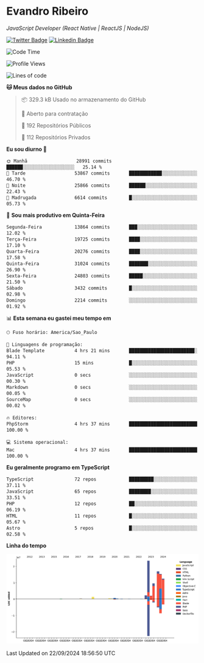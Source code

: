 # Evandro **Ribeiro**

*JavaScript Developer (React Native | ReactJS | NodeJS)*

[![Twitter Badge](https://img.shields.io/badge/-@ribeiroevandro-201B2D?style=flat-square&labelColor=201B2D&logo=twitter&logoColor=white&link=https://twitter.com/ribeiroevandro)](https://twitter.com/ribeiroevandro) 
[![Linkedin Badge](https://img.shields.io/badge/-Evandro%20Ribeiro-201B2D?style=flat-square&logo=Linkedin&logoColor=white&link=https://www.linkedin.com/in/ribeiroevandro)](https://www.linkedin.com/in/ribeiroevandro) 


<!--START_SECTION:waka-->
![Code Time](http://img.shields.io/badge/Code%20Time-4%2C110%20hrs%2051%20mins-blue)

![Profile Views](http://img.shields.io/badge/Visualizac%C3%B5es%20do%20perfil-0-blue)

![Lines of code](https://img.shields.io/badge/Desde%20o%20Hello%20World%20eu%20escrevi-84.8%20million%20linhas%20de%20c%C3%B3digo-blue)

**🐱 Meus dados no GitHub** 

> 📦 329.3 kB Usado no armazenamento do GitHub 
 > 
> 💼 Aberto para contratação
 > 
> 📜 192 Repositórios Públicos 
 > 
> 🔑 112 Repositórios Privados 
 > 
**Eu sou diurno 🐤** 

```text
🌞 Manhã                  28991 commits       ██████░░░░░░░░░░░░░░░░░░░   25.14 % 
🌆 Tarde                  53867 commits       ████████████░░░░░░░░░░░░░   46.70 % 
🌃 Noite                  25866 commits       ██████░░░░░░░░░░░░░░░░░░░   22.43 % 
🌙 Madrugada              6614 commits        █░░░░░░░░░░░░░░░░░░░░░░░░   05.73 % 
```
📅 **Sou mais produtivo em Quinta-Feira** 

```text
Segunda-Feira            13864 commits       ███░░░░░░░░░░░░░░░░░░░░░░   12.02 % 
Terça-Feira              19725 commits       ████░░░░░░░░░░░░░░░░░░░░░   17.10 % 
Quarta-Feira             20276 commits       ████░░░░░░░░░░░░░░░░░░░░░   17.58 % 
Quinta-Feira             31024 commits       ███████░░░░░░░░░░░░░░░░░░   26.90 % 
Sexta-Feira              24803 commits       █████░░░░░░░░░░░░░░░░░░░░   21.50 % 
Sábado                   3432 commits        █░░░░░░░░░░░░░░░░░░░░░░░░   02.98 % 
Domingo                  2214 commits        ░░░░░░░░░░░░░░░░░░░░░░░░░   01.92 % 
```


📊 **Esta semana eu gastei meu tempo em** 

```text
🕑︎ Fuso horário: America/Sao_Paulo

💬 Linguagens de programação: 
Blade Template           4 hrs 21 mins       ████████████████████████░   94.11 % 
PHP                      15 mins             █░░░░░░░░░░░░░░░░░░░░░░░░   05.53 % 
JavaScript               0 secs              ░░░░░░░░░░░░░░░░░░░░░░░░░   00.30 % 
Markdown                 0 secs              ░░░░░░░░░░░░░░░░░░░░░░░░░   00.05 % 
SourceMap                0 secs              ░░░░░░░░░░░░░░░░░░░░░░░░░   00.02 % 

🔥 Editores: 
PhpStorm                 4 hrs 37 mins       █████████████████████████   100.00 % 

💻 Sistema operacional: 
Mac                      4 hrs 37 mins       █████████████████████████   100.00 % 
```

**Eu geralmente programo em TypeScript** 

```text
TypeScript               72 repos            █████████░░░░░░░░░░░░░░░░   37.11 % 
JavaScript               65 repos            ████████░░░░░░░░░░░░░░░░░   33.51 % 
PHP                      12 repos            ██░░░░░░░░░░░░░░░░░░░░░░░   06.19 % 
HTML                     11 repos            █░░░░░░░░░░░░░░░░░░░░░░░░   05.67 % 
Astro                    5 repos             █░░░░░░░░░░░░░░░░░░░░░░░░   02.58 % 
```



**Linha do tempo**

![Lines of Code chart](https://raw.githubusercontent.com/ribeiroevandro/ribeiroevandro/main/assets/bar_graph.png)


 Last Updated on 22/09/2024 18:56:50 UTC
<!--END_SECTION:waka-->

